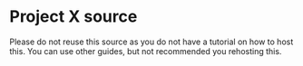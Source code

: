 # Project X source

Please do not reuse this source as you do not have a tutorial on how to host this. You can use other guides, but not recommended you rehosting this.

